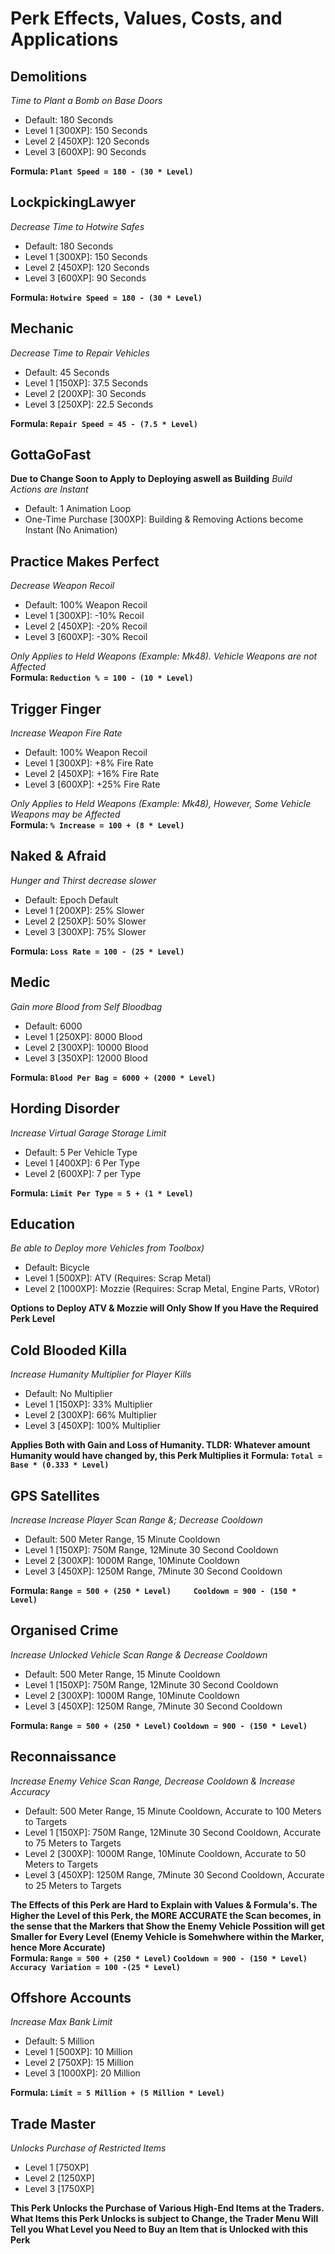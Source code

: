 # Perk Effects, Values, Costs, and Applications

## Demolitions
*Time to Plant a Bomb on Base Doors*
* Default: 180 Seconds
* Level 1 [300XP]: 150 Seconds
* Level 2 [450XP]: 120 Seconds
* Level 3 [600XP]: 90 Seconds

__Formula: `Plant Speed = 180 - (30 * Level)`__

## LockpickingLawyer
*Decrease Time to Hotwire Safes*
* Default: 180 Seconds
* Level 1 [300XP]: 150 Seconds
* Level 2 [450XP]: 120 Seconds
* Level 3 [600XP]: 90 Seconds

__Formula: `Hotwire Speed = 180 - (30 * Level)`__

## Mechanic
*Decrease Time to Repair Vehicles*
* Default: 45 Seconds
* Level 1 [150XP]: 37.5 Seconds
* Level 2 [200XP]: 30 Seconds
* Level 3 [250XP]: 22.5 Seconds

__Formula: `Repair Speed = 45 - (7.5 * Level)`__

## GottaGoFast 
__Due to Change Soon to Apply to Deploying aswell as Building__
*Build Actions are Instant*
* Default: 1 Animation Loop
* One-Time Purchase [300XP]: Building & Removing Actions become Instant (No Animation)

## Practice Makes Perfect
*Decrease Weapon Recoil*
* Default: 100% Weapon Recoil
* Level 1 [300XP]: -10% Recoil
* Level 2 [450XP]: -20% Recoil
* Level 3 [600XP]: -30% Recoil

*Only Applies to Held Weapons (Example: Mk48). Vehicle Weapons are not Affected*  
__Formula: `Reduction % = 100 - (10 * Level)`__

## Trigger Finger
*Increase Weapon Fire Rate*
* Default: 100% Weapon Recoil
* Level 1 [300XP]: +8% Fire Rate
* Level 2 [450XP]: +16% Fire Rate
* Level 3 [600XP]: +25% Fire Rate

*Only Applies to Held Weapons (Example: Mk48), However, Some Vehicle Weapons may be Affected*  
__Formula: `% Increase = 100 + (8 * Level)`__

## Naked & Afraid
*Hunger and Thirst decrease slower*
* Default: Epoch Default
* Level 1 [200XP]: 25% Slower
* Level 2 [250XP]: 50% Slower
* Level 3 [300XP]: 75% Slower

__Formula: `Loss Rate = 100 - (25 * Level)`__

## Medic
*Gain more Blood from Self Bloodbag*
* Default: 6000
* Level 1 [250XP]: 8000 Blood
* Level 2 [300XP]: 10000 Blood
* Level 3 [350XP]: 12000 Blood

__Formula: `Blood Per Bag = 6000 + (2000 * Level)`__

## Hording Disorder
*Increase Virtual Garage Storage Limit*
* Default: 5 Per Vehicle Type
* Level 1 [400XP]: 6 Per Type
* Level 2 [600XP]: 7 per Type

__Formula: `Limit Per Type = 5 + (1 * Level)`__

## Education
*Be able to Deploy more Vehicles from Toolbox)*
* Default: Bicycle
* Level 1 [500XP]: ATV (Requires: Scrap Metal)
* Level 2 [1000XP]: Mozzie (Requires: Scrap Metal, Engine Parts, VRotor)

__Options to Deploy ATV & Mozzie will Only Show If you Have the Required Perk Level__

## Cold Blooded Killa
*Increase Humanity Multiplier for Player Kills*
* Default: No Multiplier
* Level 1 [150XP]: 33% Multiplier
* Level 2 [300XP]: 66% Multiplier
* Level 3 [450XP]: 100% Multiplier

__Applies Both with Gain and Loss of Humanity. TLDR: Whatever amount Humanity would have changed by, this Perk Multiplies it__
__Formula: `Total = Base * (0.333 * Level)`__

## GPS Satellites
*Increase Increase Player Scan Range &; Decrease Cooldown*
* Default: 500 Meter Range, 15 Minute Cooldown
* Level 1 [150XP]: 750M Range, 12Minute 30 Second Cooldown
* Level 2 [300XP]: 1000M Range, 10Minute Cooldown
* Level 3 [450XP]: 1250M Range, 7Minute 30 Second Cooldown

__Formula: `Range = 500 + (250 * Level)     Cooldown = 900 - (150 * Level)`__

## Organised Crime
*Increase Unlocked Vehicle Scan Range & Decrease Cooldown*
* Default: 500 Meter Range, 15 Minute Cooldown
* Level 1 [150XP]: 750M Range, 12Minute 30 Second Cooldown
* Level 2 [300XP]: 1000M Range, 10Minute Cooldown
* Level 3 [450XP]: 1250M Range, 7Minute 30 Second Cooldown

__Formula: `Range = 500 + (250 * Level)` `Cooldown = 900 - (150 * Level)`__

## Reconnaissance
*Increase Enemy Vehice Scan Range, Decrease Cooldown & Increase Accuracy*
* Default: 500 Meter Range, 15 Minute Cooldown, Accurate to 100 Meters to Targets
* Level 1 [150XP]: 750M Range, 12Minute 30 Second Cooldown, Accurate to 75 Meters to Targets
* Level 2 [300XP]: 1000M Range, 10Minute Cooldown, Accurate to 50 Meters to Targets
* Level 3 [450XP]: 1250M Range, 7Minute 30 Second Cooldown, Accurate to 25 Meters to Targets

__The Effects of this Perk are Hard to Explain with Values & Formula's. The Higher the Level of this Perk, the MORE ACCURATE the Scan becomes, in the sense that the Markers that Show the Enemy Vehicle Possition will get Smaller for Every Level (Enemy Vehicle is Somehwhere within the Marker, hence More Accurate)__  
__Formula: `Range = 500 + (250 * Level)` `Cooldown = 900 - (150 * Level)` `Accuracy Variation = 100 -(25 * Level)`__

## Offshore Accounts
*Increase Max Bank Limit*
* Default: 5 Million
* Level 1 [500XP]:  10 Million
* Level 2 [750XP]:  15 Million
* Level 3 [1000XP]: 20 Million

__Formula: `Limit = 5 Million + (5 Million * Level)`__

## Trade Master
*Unlocks Purchase of Restricted Items*
* Level 1 [750XP]
* Level 2 [1250XP]
* Level 3 [1750XP]

__This Perk Unlocks the Purchase of Various High-End Items at the Traders. What Items this Perk Unlocks is subject to Change, the Trader Menu Will Tell you What Level you Need to Buy an Item that is Unlocked with this Perk__
